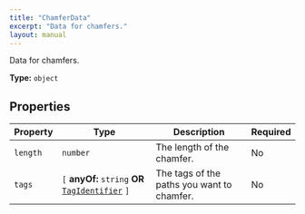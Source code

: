 ```yaml
---
title: "ChamferData"
excerpt: "Data for chamfers."
layout: manual
---
```


Data for chamfers.


**Type:** `object`




## Properties

| Property | Type | Description | Required |
|----------|------|-------------|----------|
| `length` |`number`| The length of the chamfer. | No |
| `tags` |`[` **anyOf:** `string` **OR** [`TagIdentifier`](/docs/kcl/types#tag-identifier) `]`| The tags of the paths you want to chamfer. | No |


